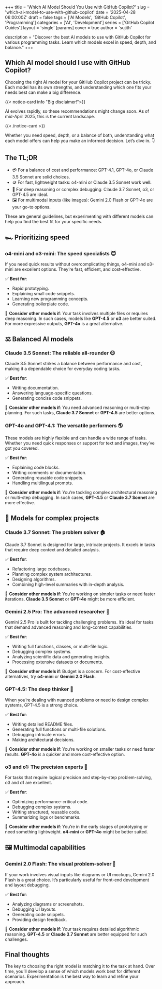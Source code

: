 +++
title = 'Which AI Model Should You Use with GitHub Copilot?'
slug = 'which-ai-model-to-use-with-github-copilot'
date = '2025-04-28 06:00:00Z'
draft = false
tags = ['AI Models', 'GitHub Copilot', 'Programming']
categories = ['AI', 'Development']
series = ['GitHub Copilot Guides']
layout = 'single'
[params]
  cover = true
  author = 'sujith'

description = "Discover the best AI models to use with GitHub Copilot for various programming tasks. Learn which models excel in speed, depth, and balance."
+++

## Which AI model should I use with GitHub Copilot?

Choosing the right AI model for your GitHub Copilot project can be tricky. Each model has its own strengths, and understanding which one fits your needs best can make a big difference.

{{< notice-card info "Big disclaimer!">}}

AI evolves rapidly, so these recommendations might change soon. As of mid-April 2025, this is the current landscape.

{{< /notice-card >}}

Whether you need speed, depth, or a balance of both, understanding what each model offers can help you make an informed decision. Let’s dive in. 👇

## The TL;DR

- 💳 For a balance of cost and performance: GPT-4.1, GPT-4o, or Claude 3.5 Sonnet are solid choices.
- 🪙 For fast, lightweight tasks: o4-mini or Claude 3.5 Sonnet work well.
- 💎 For deep reasoning or complex debugging: Claude 3.7 Sonnet, o3, or GPT-4.5 are ideal.
- 🖼️ For multimodal inputs (like images): Gemini 2.0 Flash or GPT-4o are your go-to options.

These are general guidelines, but experimenting with different models can help you find the best fit for your specific needs.

## 🏎️ Prioritizing speed

### o4-mini and o3-mini: The speed specialists 😈

If you need quick results without overcomplicating things, o4-mini and o3-mini are excellent options. They’re fast, efficient, and cost-effective.

✅ **Best for**:

- Rapid prototyping.
- Explaining small code snippets.
- Learning new programming concepts.
- Generating boilerplate code.

👀 **Consider other models if**: Your task involves multiple files or requires deep reasoning. In such cases, models like **GPT-4.5** or **o3** are better suited. For more expressive outputs, **GPT-4o** is a great alternative.

## ⚖️ Balanced AI models

### Claude 3.5 Sonnet: The reliable all-rounder 😊

Claude 3.5 Sonnet strikes a balance between performance and cost, making it a dependable choice for everyday coding tasks.

✅ **Best for**:

- Writing documentation.
- Answering language-specific questions.
- Generating concise code snippets.

👀 **Consider other models if**: You need advanced reasoning or multi-step planning. For such tasks, **Claude 3.7 Sonnet** or **GPT-4.5** are better options.

### GPT-4o and GPT-4.1: The versatile performers 🌎

These models are highly flexible and can handle a wide range of tasks. Whether you need quick responses or support for text and images, they’ve got you covered.

✅ **Best for**:

- Explaining code blocks.
- Writing comments or documentation.
- Generating reusable code snippets.
- Handling multilingual prompts.

👀 **Consider other models if**: You’re tackling complex architectural reasoning or multi-step debugging. In such cases, **GPT-4.5** or **Claude 3.7 Sonnet** are more effective.

## 🧠 Models for complex projects

### Claude 3.7 Sonnet: The problem solver 🏠

Claude 3.7 Sonnet is designed for large, intricate projects. It excels in tasks that require deep context and detailed analysis.

✅ **Best for**:

- Refactoring large codebases.
- Planning complex system architectures.
- Designing algorithms.
- Combining high-level summaries with in-depth analysis.

👀 **Consider other models if**: You’re working on simpler tasks or need faster iterations. **Claude 3.5 Sonnet** or **GPT-4o** might be more efficient.

### Gemini 2.5 Pro: The advanced researcher 🔎

Gemini 2.5 Pro is built for tackling challenging problems. It’s ideal for tasks that demand advanced reasoning and long-context capabilities.

✅ **Best for**:

- Writing full functions, classes, or multi-file logic.
- Debugging complex systems.
- Analyzing scientific data and generating insights.
- Processing extensive datasets or documents.

👀 **Consider other models if**: Budget is a concern. For cost-effective alternatives, try **o4-mini** or **Gemini 2.0 Flash**.

### GPT-4.5: The deep thinker 💭

When you’re dealing with nuanced problems or need to design complex systems, GPT-4.5 is a strong choice.

✅ **Best for**:

- Writing detailed README files.
- Generating full functions or multi-file solutions.
- Debugging intricate errors.
- Making architectural decisions.

👀 **Consider other models if**: You’re working on smaller tasks or need faster results. **GPT-4o** is a quicker and more cost-effective option.

### o3 and o1: The precision experts 🥽

For tasks that require logical precision and step-by-step problem-solving, o3 and o1 are excellent.

✅ **Best for**:

- Optimizing performance-critical code.
- Debugging complex systems.
- Writing structured, reusable code.
- Summarizing logs or benchmarks.

👀 **Consider other models if**: You’re in the early stages of prototyping or need something lightweight. **o4-mini** or **GPT-4o** might be better suited.

## 🖼️ Multimodal capabilities

### Gemini 2.0 Flash: The visual problem-solver 🤔

If your work involves visual inputs like diagrams or UI mockups, Gemini 2.0 Flash is a great choice. It’s particularly useful for front-end development and layout debugging.

✅ **Best for**:

- Analyzing diagrams or screenshots.
- Debugging UI layouts.
- Generating code snippets.
- Providing design feedback.

👀 **Consider other models if**: Your task requires detailed algorithmic reasoning. **GPT-4.5** or **Claude 3.7 Sonnet** are better equipped for such challenges.

## Final thoughts

The key to choosing the right model is matching it to the task at hand. Over time, you’ll develop a sense of which models work best for different scenarios. Experimentation is the best way to learn and refine your approach.
